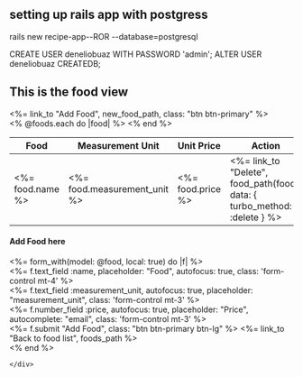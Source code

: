 ## setting up rails app with postgress
rails new recipe-app--ROR --database=postgresql

CREATE USER deneliobuaz WITH PASSWORD 'admin';
ALTER USER deneliobuaz CREATEDB;



<!-- class FoodsController < ApplicationController
  def show
    @food = Food.find(id: params[:id])
  end

  def index
    @foods = Food.all
  end

  def new
    @food = Food.new
  end

  def create
    @food = Food.new(food_params)
    if @food.save
      flash[:success] = 'Food created succesfully'
      redirect_to foods_path
    else
      render 'new'
    end
  end

  def destroy
    @food = Food.find(params[:id])
    @food.destroy
    flash[:notice] = 'Food deleted successfully'
    redirect_to foods_path
  end

  private

  def food_params
    params.require(:food).permit(:name, :measurement_unit, :price)
  end
end -->


<!-- index -->

<h2 class="text-center mt-5">This is the food view</h2>
<div class="d-flex justify-content-end button-container my-3">
<%= link_to "Add Food", new_food_path, class: "btn btn-primary" %>
</div>
<table class="table">
  <thead>
    <tr>
      <th scope="col">Food</th>
      <th scope="col">Measurement Unit</th>
      <th scope="col">Unit Price</th>
      <th scope="col">Action</th>
    </tr>
  </thead>
  <tbody>
  <% @foods.each do |food| %>
 <tr>
      <td><%= food.name %></td>
      <td><%= food.measurement_unit %></td>
      <td><%= food.price %></td>
      <td><%= link_to "Delete", food_path(food), data: { turbo_method: :delete } %></td>
    </tr>
  <% end %>
  </tbody>
</table>


<!-- new -->


<div class="col-lg-6 mx-lg-auto">
  <div class="card shadow">
    <div class="card-header">
        <h4 class="card-title text-center">Add Food here</h4>
    </div>
    <div class="card-body">
    <%= form_with(model: @food, local: true) do |f| %>
  <div class="form-group">
    <%= f.text_field :name, placeholder: "Food", autofocus: true, class: 'form-control mt-4' %>
  </div>
  <div class="form-group">
    <%= f.text_field :measurement_unit, autofocus: true, placeholder: "measurement_unit", class: 'form-control mt-3' %>
  </div>

  <div class="form-group">
    <%= f.number_field :price, autofocus: true, placeholder: "Price", autocomplete: "email", class: 'form-control mt-3' %>
  </div>

  <div class="form-group mt-3 d-flex justify-content-between">
    <%= f.submit "Add Food", class: "btn btn-primary btn-lg" %>
  <%= link_to "Back to food list", foods_path %>
  </div>
<% end %>


    </div>
  </div>
</div>
